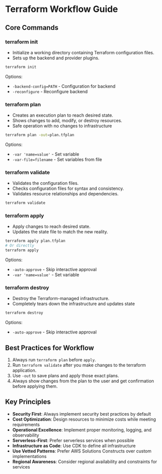 # Terraform Workflow Guide

## Core Commands

### terraform init
* Initialize a working directory containing Terraform configuration files.
* Sets up the backend and provider plugins.

```bash
terraform init
```

Options:
- `-backend-config=PATH` - Configuration for backend
- `-reconfigure` - Reconfigure backend

### terraform plan
* Creates an execution plan to reach desired state.
* Shows changes to add, modify, or destroy resources.
* Safe operation with no changes to infrastructure

```bash
terraform plan -out=plan.tfplan
```

Options:
- `-var 'name=value'` - Set variable
- `-var-file=filename` - Set variables from file

### terraform validate
* Validates the configuration files.
* Checks configuration files for syntax and consistency.
* Validates resource relationships and dependencies.

```bash
terraform validate
```

### terraform apply
* Apply changes to reach desired state.
* Updates the state file to match the new reality.

```bash
terraform apply plan.tfplan
# Or directly
terraform apply
```

Options:
- `-auto-approve` - Skip interactive approval
- `-var 'name=value'` - Set variable

### terraform destroy
* Destroy the Terraform-managed infrastructure.
* Completely tears down the infrastructure and updates state

```bash
terraform destroy
```

Options:
- `-auto-approve` - Skip interactive approval


## Best Practices for Workflow

1. Always run `terraform plan` before `apply`.
2. Run `terraform validate` after you make changes to the terraform application.
3. Use `-out` to save plans and apply those exact plans.
4. Always show changes from the plan to the user and get confirmation before applying them.

## Key Principles

- **Security First**: Always implement security best practices by default
- **Cost Optimization**: Design resources to minimize costs while meeting requirements
- **Operational Excellence**: Implement proper monitoring, logging, and observability
- **Serverless-First**: Prefer serverless services when possible
- **Infrastructure as Code**: Use CDK to define all infrastructure
- **Use Vetted Patterns**: Prefer AWS Solutions Constructs over custom implementations
- **Regional Awareness**: Consider regional availability and constraints for services